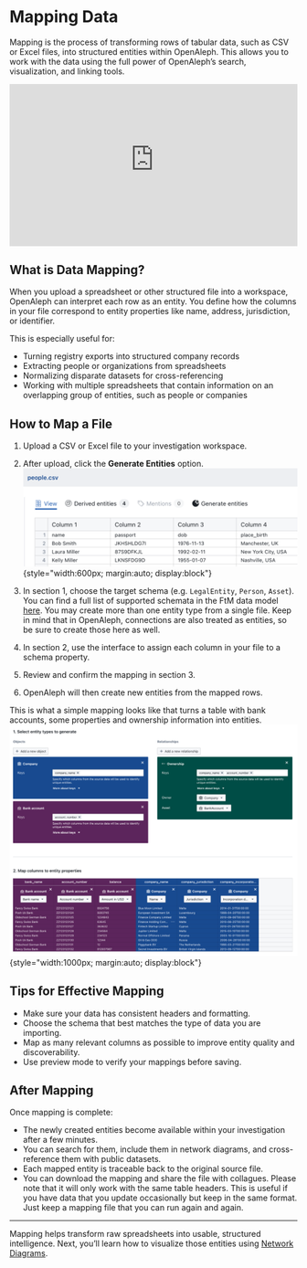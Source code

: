 # Mapping Data

Mapping is the process of transforming rows of tabular data, such as CSV or Excel files, into structured entities within OpenAleph. This allows you to work with the data using the full power of OpenAleph’s search, visualization, and linking tools.

<div>
  <div style="position:relative;padding-top:56.25%;">
    <iframe src="https://www.youtube-nocookie.com/embed/d_vXhDr40PQ?si=fE13GZuneovKeTOb" frameborder="0" allowfullscreen
      style="position:absolute;top:0;left:0;width:100%;height:100%;"></iframe>
  </div>
</div>

## What is Data Mapping?

When you upload a spreadsheet or other structured file into a workspace, OpenAleph can interpret each row as an entity. You define how the columns in your file correspond to entity properties like name, address, jurisdiction, or identifier.

This is especially useful for:

- Turning registry exports into structured company records
- Extracting people or organizations from spreadsheets
- Normalizing disparate datasets for cross-referencing
- Working with multiple spreadsheets that contain information on an overlapping group of entities, such as people or companies

## How to Map a File

1. Upload a CSV or Excel file to your investigation workspace.
2. After upload, click the **Generate Entities** option.
![Screenshot of the OpenAleph table view](../../assets/images/csv_view.png){style="width:600px; margin:auto; display:block"}

3. In section 1, choose the target schema (e.g. `LegalEntity`, `Person`, `Asset`). You can find a full list of supported schemata in the FtM data model [here](https://followthemoney.tech/explorer/#schemata). You may create more than one entity type from a single file. Keep in mind that in OpenAleph, connections are also treated as entities, so be sure to create those here as well.
4. In section 2, use the interface to assign each column in your file to a schema property.
5. Review and confirm the mapping in section 3.
6. OpenAleph will then create new entities from the mapped rows.

This is what a simple mapping looks like that turns a table with bank accounts, some properties and ownership information into entities.
![Screenshot of the OpenAleph mapping view](../../assets/images/mapping.png){style="width:1000px; margin:auto; display:block"}


## Tips for Effective Mapping

- Make sure your data has consistent headers and formatting.
- Choose the schema that best matches the type of data you are importing.
- Map as many relevant columns as possible to improve entity quality and discoverability.
- Use preview mode to verify your mappings before saving.

## After Mapping

Once mapping is complete:

- The newly created entities become available within your investigation after a few minutes.
- You can search for them, include them in network diagrams, and cross-reference them with public datasets.
- Each mapped entity is traceable back to the original source file.
- You can download the mapping and share the file with collagues. Please note that it will only work with the same table headers. This is useful if you have data that you update occasionally but keep in the same format. Just keep a mapping file that you can run again and again.

---

Mapping helps transform raw spreadsheets into usable, structured intelligence. Next, you’ll learn how to visualize those entities using [Network Diagrams](network-diagrams.md).
